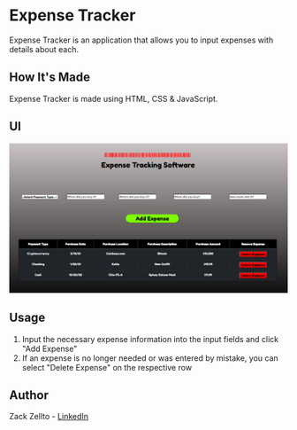 # Expense Tracker

Expense Tracker is an application that allows you to input expenses with details about each.

## How It's Made

Expense Tracker is made using HTML, CSS & JavaScript.

## UI
![Expense Tracker UI](https://github.com/zackzellto/SDMM---Expense-Tracker/blob/master/Expense-Tracker-README.png?raw=true)

## Usage

1. Input the necessary expense information into the input fields and click "Add Expense"
2. If an expense is no longer needed or was entered by mistake, you can select "Delete Expense" on the respective row

## Author
Zack Zellto - [LinkedIn](https://www.linkedin.com/in/zackzellto/)
